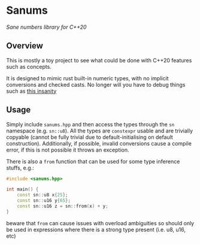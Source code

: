 # Sanums
_Sane numbers library for C++20_

## Overview

This is mostly a toy project to see what could be done with C++20 features such as concepts.

It is designed to mimic rust built-in numeric types, with no implicit conversions and checked casts.
No longer will you have to debug things such as [this insanity](https://godbolt.org/z/8fhxaabjz)


## Usage

Simply include `sanums.hpp` and then access the types through the `sn` namespace (e.g. `sn::u8`).
All the types are `constexpr` usable and are trivially copyable
(cannot be fully trivial due to default-initialising on default construction).
Additionally, if possible, invalid conversions cause a compile error, if this is not possible it throws an exception.

There is also a `from` function that can be used for some type inference stuffs, e.g.:
```cpp
#include <sanums.hpp>

int main() {
    const sn::u8 x{25};
    const sn::u16 y{65};
    const sn::u16 z = sn::from(x) + y;
}

```
beware that `from` can cause issues with overload ambiguities so should only be used in expressions
where there is a strong type present (i.e. u8, u16, etc)


